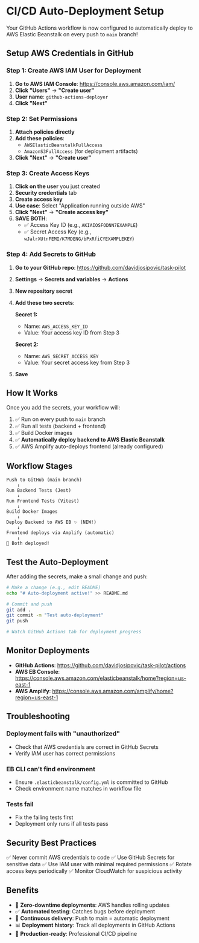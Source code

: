 # CI/CD Auto-Deployment Setup

Your GitHub Actions workflow is now configured to automatically deploy to AWS Elastic Beanstalk on every push to `main` branch!

## Setup AWS Credentials in GitHub

### Step 1: Create AWS IAM User for Deployment

1. **Go to AWS IAM Console**: https://console.aws.amazon.com/iam/
2. **Click "Users"** → **"Create user"**
3. **User name**: `github-actions-deployer`
4. **Click "Next"**

### Step 2: Set Permissions

1. **Attach policies directly**
2. **Add these policies**:
   - `AWSElasticBeanstalkFullAccess`
   - `AmazonS3FullAccess` (for deployment artifacts)
3. **Click "Next"** → **"Create user"**

### Step 3: Create Access Keys

1. **Click on the user** you just created
2. **Security credentials** tab
3. **Create access key**
4. **Use case**: Select "Application running outside AWS"
5. **Click "Next"** → **"Create access key"**
6. **SAVE BOTH**:
   - ✅ Access Key ID (e.g., `AKIAIOSFODNN7EXAMPLE`)
   - ✅ Secret Access Key (e.g., `wJalrXUtnFEMI/K7MDENG/bPxRfiCYEXAMPLEKEY`)

### Step 4: Add Secrets to GitHub

1. **Go to your GitHub repo**: https://github.com/davidjosipovic/task-pilot
2. **Settings** → **Secrets and variables** → **Actions**
3. **New repository secret**
4. **Add these two secrets**:

   **Secret 1:**
   - Name: `AWS_ACCESS_KEY_ID`
   - Value: Your access key ID from Step 3

   **Secret 2:**
   - Name: `AWS_SECRET_ACCESS_KEY`
   - Value: Your secret access key from Step 3

5. **Save**

## How It Works

Once you add the secrets, your workflow will:

1. ✅ Run on every push to `main` branch
2. ✅ Run all tests (backend + frontend)
3. ✅ Build Docker images
4. ✅ **Automatically deploy backend to AWS Elastic Beanstalk**
5. ✅ AWS Amplify auto-deploys frontend (already configured)

## Workflow Stages

```
Push to GitHub (main branch)
    ↓
Run Backend Tests (Jest)
    ↓
Run Frontend Tests (Vitest)
    ↓
Build Docker Images
    ↓
Deploy Backend to AWS EB ✨ (NEW!)
    ↓
Frontend deploys via Amplify (automatic)
    ↓
🎉 Both deployed!
```

## Test the Auto-Deployment

After adding the secrets, make a small change and push:

```bash
# Make a change (e.g., edit README)
echo "# Auto-deployment active!" >> README.md

# Commit and push
git add .
git commit -m "Test auto-deployment"
git push

# Watch GitHub Actions tab for deployment progress
```

## Monitor Deployments

- **GitHub Actions**: https://github.com/davidjosipovic/task-pilot/actions
- **AWS EB Console**: https://console.aws.amazon.com/elasticbeanstalk/home?region=us-east-1
- **AWS Amplify**: https://console.aws.amazon.com/amplify/home?region=us-east-1

## Troubleshooting

### Deployment fails with "unauthorized"
- Check that AWS credentials are correct in GitHub Secrets
- Verify IAM user has correct permissions

### EB CLI can't find environment
- Ensure `.elasticbeanstalk/config.yml` is committed to GitHub
- Check environment name matches in workflow file

### Tests fail
- Fix the failing tests first
- Deployment only runs if all tests pass

## Security Best Practices

✅ Never commit AWS credentials to code
✅ Use GitHub Secrets for sensitive data
✅ Use IAM user with minimal required permissions
✅ Rotate access keys periodically
✅ Monitor CloudWatch for suspicious activity

## Benefits

- 🚀 **Zero-downtime deployments**: AWS handles rolling updates
- ✅ **Automated testing**: Catches bugs before deployment
- 🔄 **Continuous delivery**: Push to main = automatic deployment
- 📊 **Deployment history**: Track all deployments in GitHub Actions
- 🎯 **Production-ready**: Professional CI/CD pipeline
